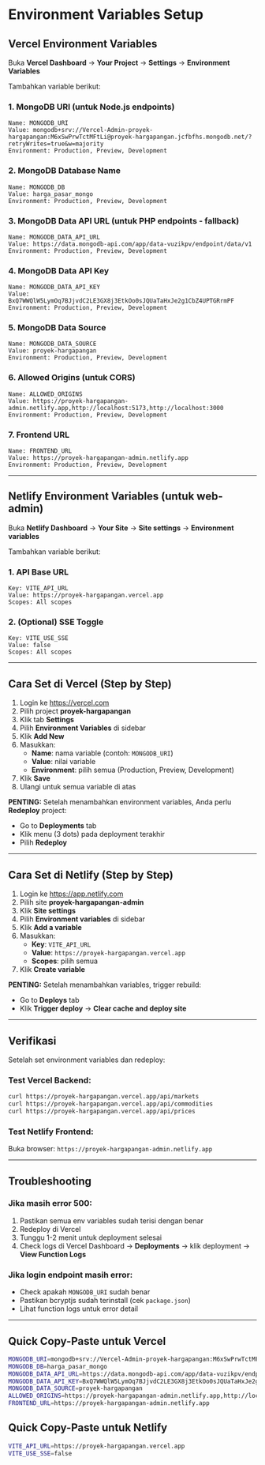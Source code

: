 # Environment Variables Setup

## Vercel Environment Variables

Buka **Vercel Dashboard** → **Your Project** → **Settings** → **Environment Variables**

Tambahkan variable berikut:

### 1. MongoDB URI (untuk Node.js endpoints)
```
Name: MONGODB_URI
Value: mongodb+srv://Vercel-Admin-proyek-hargapangan:M6xSwPrwTctMFtLi@proyek-hargapangan.jcfbfhs.mongodb.net/?retryWrites=true&w=majority
Environment: Production, Preview, Development
```

### 2. MongoDB Database Name
```
Name: MONGODB_DB
Value: harga_pasar_mongo
Environment: Production, Preview, Development
```

### 3. MongoDB Data API URL (untuk PHP endpoints - fallback)
```
Name: MONGODB_DATA_API_URL
Value: https://data.mongodb-api.com/app/data-vuzikpv/endpoint/data/v1
Environment: Production, Preview, Development
```

### 4. MongoDB Data API Key
```
Name: MONGODB_DATA_API_KEY
Value: BxQ7WWQlW5LymOq7BJjvdC2LE3GX8j3EtkOo0sJQUaTaHxJe2g1CbZ4UPTGRrmPF
Environment: Production, Preview, Development
```

### 5. MongoDB Data Source
```
Name: MONGODB_DATA_SOURCE
Value: proyek-hargapangan
Environment: Production, Preview, Development
```

### 6. Allowed Origins (untuk CORS)
```
Name: ALLOWED_ORIGINS
Value: https://proyek-hargapangan-admin.netlify.app,http://localhost:5173,http://localhost:3000
Environment: Production, Preview, Development
```

### 7. Frontend URL
```
Name: FRONTEND_URL
Value: https://proyek-hargapangan-admin.netlify.app
Environment: Production, Preview, Development
```

---

## Netlify Environment Variables (untuk web-admin)

Buka **Netlify Dashboard** → **Your Site** → **Site settings** → **Environment variables**

Tambahkan variable berikut:

### 1. API Base URL
```
Key: VITE_API_URL
Value: https://proyek-hargapangan.vercel.app
Scopes: All scopes
```

### 2. (Optional) SSE Toggle
```
Key: VITE_USE_SSE
Value: false
Scopes: All scopes
```

---

## Cara Set di Vercel (Step by Step)

1. Login ke https://vercel.com
2. Pilih project **proyek-hargapangan**
3. Klik tab **Settings**
4. Pilih **Environment Variables** di sidebar
5. Klik **Add New**
6. Masukkan:
   - **Name**: nama variable (contoh: `MONGODB_URI`)
   - **Value**: nilai variable
   - **Environment**: pilih semua (Production, Preview, Development)
7. Klik **Save**
8. Ulangi untuk semua variable di atas

**PENTING:** Setelah menambahkan environment variables, Anda perlu **Redeploy** project:
- Go to **Deployments** tab
- Klik menu (3 dots) pada deployment terakhir
- Pilih **Redeploy**

---

## Cara Set di Netlify (Step by Step)

1. Login ke https://app.netlify.com
2. Pilih site **proyek-hargapangan-admin**
3. Klik **Site settings**
4. Pilih **Environment variables** di sidebar
5. Klik **Add a variable**
6. Masukkan:
   - **Key**: `VITE_API_URL`
   - **Value**: `https://proyek-hargapangan.vercel.app`
   - **Scopes**: pilih semua
7. Klik **Create variable**

**PENTING:** Setelah menambahkan variables, trigger rebuild:
- Go to **Deploys** tab
- Klik **Trigger deploy** → **Clear cache and deploy site**

---

## Verifikasi

Setelah set environment variables dan redeploy:

### Test Vercel Backend:
```bash
curl https://proyek-hargapangan.vercel.app/api/markets
curl https://proyek-hargapangan.vercel.app/api/commodities
curl https://proyek-hargapangan.vercel.app/api/prices
```

### Test Netlify Frontend:
Buka browser: `https://proyek-hargapangan-admin.netlify.app`

---

## Troubleshooting

### Jika masih error 500:
1. Pastikan semua env variables sudah terisi dengan benar
2. Redeploy di Vercel
3. Tunggu 1-2 menit untuk deployment selesai
4. Check logs di Vercel Dashboard → **Deployments** → klik deployment → **View Function Logs**

### Jika login endpoint masih error:
- Check apakah `MONGODB_URI` sudah benar
- Pastikan bcryptjs sudah terinstall (cek `package.json`)
- Lihat function logs untuk error detail

---

## Quick Copy-Paste untuk Vercel

```bash
MONGODB_URI=mongodb+srv://Vercel-Admin-proyek-hargapangan:M6xSwPrwTctMFtLi@proyek-hargapangan.jcfbfhs.mongodb.net/?retryWrites=true&w=majority
MONGODB_DB=harga_pasar_mongo
MONGODB_DATA_API_URL=https://data.mongodb-api.com/app/data-vuzikpv/endpoint/data/v1
MONGODB_DATA_API_KEY=BxQ7WWQlW5LymOq7BJjvdC2LE3GX8j3EtkOo0sJQUaTaHxJe2g1CbZ4UPTGRrmPF
MONGODB_DATA_SOURCE=proyek-hargapangan
ALLOWED_ORIGINS=https://proyek-hargapangan-admin.netlify.app,http://localhost:5173,http://localhost:3000
FRONTEND_URL=https://proyek-hargapangan-admin.netlify.app
```

## Quick Copy-Paste untuk Netlify

```bash
VITE_API_URL=https://proyek-hargapangan.vercel.app
VITE_USE_SSE=false
```

